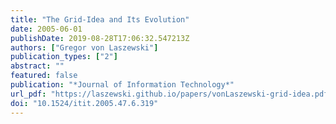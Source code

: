 ```yaml
---
title: "The Grid-Idea and Its Evolution"
date: 2005-06-01
publishDate: 2019-08-28T17:06:32.547213Z
authors: ["Gregor von Laszewski"]
publication_types: ["2"]
abstract: ""
featured: false
publication: "*Journal of Information Technology*"
url_pdf: "https://laszewski.github.io/papers/vonLaszewski-grid-idea.pdf"
doi: "10.1524/itit.2005.47.6.319"
---
```


